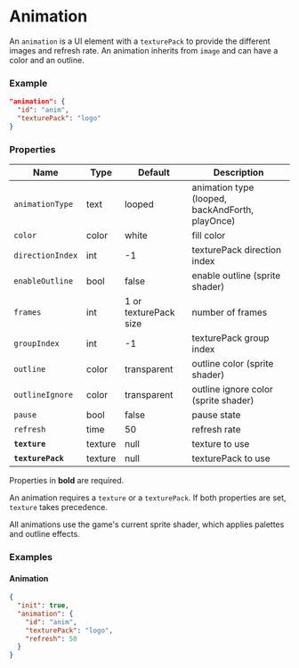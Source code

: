 # Animation

An `animation` is a UI element with a `texturePack` to provide the different images and refresh rate.
An animation inherits from `image` and can have a color and an outline.

### Example

```json
"animation": {
  "id": "anim",
  "texturePack": "logo"
}
```

### Properties

Name              | Type    | Default               | Description
----------------- | ------- | --------------------- | ----------------------------
`animationType`   | text    | looped                | animation type (looped, backAndForth, playOnce)
`color`           | color   | white                 | fill color
`directionIndex`  | int     | -1                    | texturePack direction index
`enableOutline`   | bool    | false                 | enable outline (sprite shader)
`frames`          | int     | 1 or texturePack size | number of frames
`groupIndex`      | int     | -1                    | texturePack group index
`outline`         | color   | transparent           | outline color (sprite shader)
`outlineIgnore`   | color   | transparent           | outline ignore color (sprite shader)
`pause`           | bool    | false                 | pause state
`refresh`         | time    | 50                    | refresh rate
**`texture`**     | texture | null                  | texture to use
**`texturePack`** | texture | null                  | texturePack to use

Properties in **bold** are required.  

An animation requires a `texture` or a `texturePack`. If both properties are set, `texture` takes precedence.  

All animations use the game's current sprite shader, which applies palettes and outline effects.

### Examples

#### Animation

```json
{
  "init": true,
  "animation": {
    "id": "anim",
    "texturePack": "logo",
    "refresh": 50
  }
}
```
